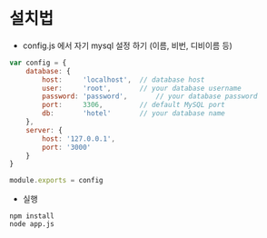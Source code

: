 # 설치법
- config.js 에서 자기 mysql 설정 하기 (이름, 비번, 디비이름 등)

```javascript
var config = {
	database: {
		host:	  'localhost', 	// database host
		user: 	  'root', 		// your database username
		password: 'password', 		// your database password
		port: 	  3306, 		// default MySQL port
		db: 	  'hotel' 		// your database name
	},
	server: {
		host: '127.0.0.1',
		port: '3000'
	}
}

module.exports = config
```

- 실행

```
npm install
node app.js 
```


